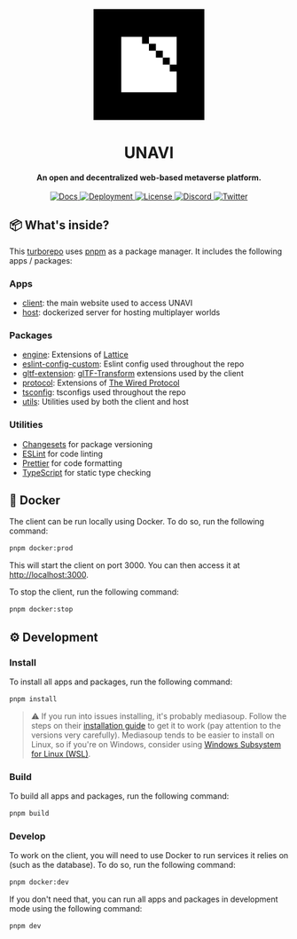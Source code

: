 <div align="center">
  <img src="./assets/block-logo.png" alt="UNAVI Logo" height="200" />
  <h1>UNAVI</h1>
  <strong>An open and decentralized web-based metaverse platform.</strong>
</div>

<br />

<div align="center">
  <a href="https://docs.unavi.xyz">
    <img src="https://img.shields.io/badge/docs-read-informational" alt="Docs" />
  </a>
  <a href="https://www.unavi.xyz">
    <img alt="Deployment" src="https://img.shields.io/github/deployments/unavi-xyz/unavi/production">
  </a>
  <a href="https://github.com/unavi-xyz/unavi/blob/main/LICENSE">
    <img src="https://img.shields.io/github/license/unavi-xyz/unavi" alt="License" />
  </a>
  <a href="https://discord.gg/VCsAEneUMn">
    <img src="https://img.shields.io/discord/918705784311939134.svg?label=&logo=discord&logoColor=ffffff&color=7389D8&labelColor=6A7EC2" alt="Discord" />
  </a>
  <a href="https://twitter.com/unavi_xyz">
    <img src="https://img.shields.io/badge/unavi__xyz--1DA1F2?logo=twitter" alt="Twitter" />
  </a>
</div>

## 📦 What's inside?

This [turborepo](https://turborepo.org/) uses [pnpm](https://pnpm.io/) as a package manager. It includes the following apps / packages:

### Apps

- [client](apps/client): the main website used to access UNAVI
- [host](apps/host): dockerized server for hosting multiplayer worlds

### Packages

- [engine](packages/engine): Extensions of [Lattice](https://github.com/unavi-xyz/lattice)
- [eslint-config-custom](packages/eslint-config-custom): Eslint config used throughout the repo
- [gltf-extension](packages/gltf-extension): [glTF-Transform](https://github.com/donmccurdy/glTF-Transform) extensions used by the client
- [protocol](packages/protocol): Extensions of [The Wired Protocol](https://github.com/unavi-xyz/wired-protocol)
- [tsconfig](packages/tsconfig): tsconfigs used throughout the repo
- [utils](packages/utils): Utilities used by both the client and host

### Utilities

- [Changesets](https://github.com/changesets/changesets) for package versioning
- [ESLint](https://eslint.org/) for code linting
- [Prettier](https://prettier.io) for code formatting
- [TypeScript](https://www.typescriptlang.org/) for static type checking

## 🐋 Docker

The client can be run locally using Docker. To do so, run the following command:

```bash
pnpm docker:prod
```

This will start the client on port 3000. You can then access it at [http://localhost:3000](http://localhost:3000).

To stop the client, run the following command:

```bash
pnpm docker:stop
```

## ⚙️ Development

### Install

To install all apps and packages, run the following command:

```bash
pnpm install
```

> ⚠️ If you run into issues installing, it's probably mediasoup. Follow the steps on their [installation guide](https://mediasoup.org/documentation/v3/mediasoup/installation/) to get it to work (pay attention to the versions very carefully). Mediasoup tends to be easier to install on Linux, so if you're on Windows, consider using [Windows Subsystem for Linux (WSL)](https://docs.microsoft.com/en-us/windows/wsl/install).

### Build

To build all apps and packages, run the following command:

```bash
pnpm build
```

### Develop

To work on the client, you will need to use Docker to run services it relies on (such as the database). To do so, run the following command:

```bash
pnpm docker:dev
```

If you don't need that, you can run all apps and packages in development mode using the following command:

```bash
pnpm dev
```
